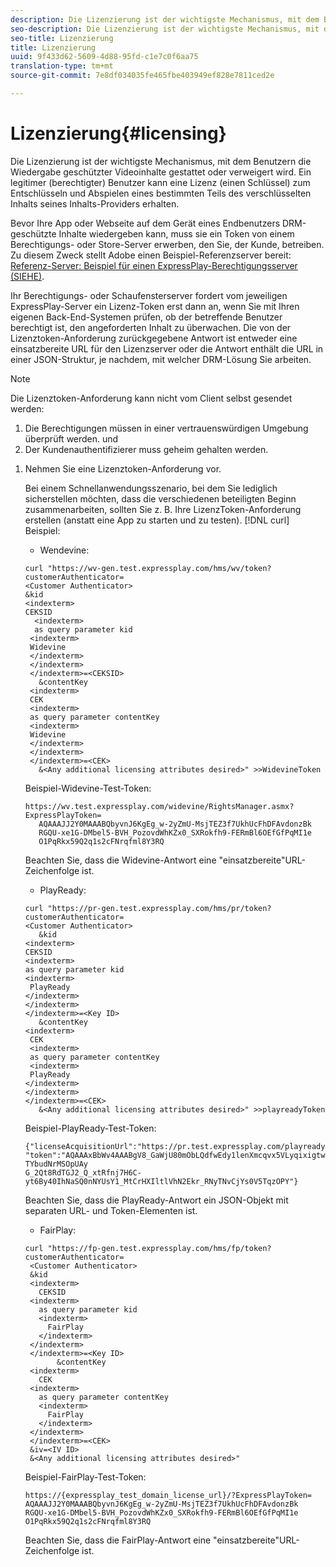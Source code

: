 ```yaml
---
description: Die Lizenzierung ist der wichtigste Mechanismus, mit dem Benutzern die Wiedergabe geschützter Videoinhalte gestattet oder verweigert wird. Ein legitimer (berechtigter) Benutzer kann eine Lizenz (einen Schlüssel) zum Entschlüsseln und Abspielen eines bestimmten Teils des verschlüsselten Inhalts seines Inhalts-Providers erhalten.
seo-description: Die Lizenzierung ist der wichtigste Mechanismus, mit dem Benutzern die Wiedergabe geschützter Videoinhalte gestattet oder verweigert wird. Ein legitimer (berechtigter) Benutzer kann eine Lizenz (einen Schlüssel) zum Entschlüsseln und Abspielen eines bestimmten Teils des verschlüsselten Inhalts seines Inhalts-Providers erhalten.
seo-title: Lizenzierung
title: Lizenzierung
uuid: 9f433d62-5609-4d88-95fd-c1e7c0f6aa75
translation-type: tm+mt
source-git-commit: 7e8df034035fe465fbe403949ef828e7811ced2e

---
```



# Lizenzierung{#licensing}

Die Lizenzierung ist der wichtigste Mechanismus, mit dem Benutzern die Wiedergabe geschützter Videoinhalte gestattet oder verweigert wird. Ein legitimer (berechtigter) Benutzer kann eine Lizenz (einen Schlüssel) zum Entschlüsseln und Abspielen eines bestimmten Teils des verschlüsselten Inhalts seines Inhalts-Providers erhalten.

Bevor Ihre App oder Webseite auf dem Gerät eines Endbenutzers DRM-geschützte Inhalte wiedergeben kann, muss sie ein Token von einem Berechtigungs- oder Store-Server erwerben, den Sie, der Kunde, betreiben. Zu diesem Zweck stellt Adobe einen Beispiel-Referenzserver bereit: [Referenz-Server: Beispiel für einen ExpressPlay-Berechtigungsserver (SIEHE)](../../multi-drm-workflows/feature-topics/sees-reference-server.md).

Ihr Berechtigungs- oder Schaufensterserver fordert vom jeweiligen ExpressPlay-Server ein Lizenz-Token erst dann an, wenn Sie mit Ihren eigenen Back-End-Systemen prüfen, ob der betreffende Benutzer berechtigt ist, den angeforderten Inhalt zu überwachen. Die von der Lizenztoken-Anforderung zurückgegebene Antwort ist entweder eine einsatzbereite URL für den Lizenzserver oder die Antwort enthält die URL in einer JSON-Struktur, je nachdem, mit welcher DRM-Lösung Sie arbeiten.

>[!NOTE]
>
>Die Lizenztoken-Anforderung kann nicht vom Client selbst gesendet werden:
>1. Die Berechtigungen müssen in einer vertrauenswürdigen Umgebung überprüft werden. und
>1. Der Kundenauthentifizierer muss geheim gehalten werden.


1. Nehmen Sie eine Lizenztoken-Anforderung vor.

   Bei einem Schnellanwendungsszenario, bei dem Sie lediglich sicherstellen möchten, dass die verschiedenen beteiligten Beginn zusammenarbeiten, sollten Sie z. B. Ihre LizenzToken-Anforderung erstellen (anstatt eine App zu starten und zu testen). [!DNL curl] Beispiel:

   * Wendevine:

   ```
   curl "https://wv-gen.test.expressplay.com/hms/wv/token?customerAuthenticator= 
   <Customer Authenticator> 
   &kid 
   <indexterm>
   CEKSID 
     <indexterm>
     as query parameter kid 
    <indexterm>
    Widevine 
    </indexterm> 
    </indexterm> 
    </indexterm>=<CEKSID> 
      &contentKey 
    <indexterm>
    CEK 
    <indexterm>
    as query parameter contentKey 
    <indexterm>
    Widevine 
    </indexterm> 
    </indexterm> 
    </indexterm>=<CEK> 
      &<Any additional licensing attributes desired>" >>WidevineToken 
   ```

   Beispiel-Widevine-Test-Token:

   ```
   https://wv.test.expressplay.com/widevine/RightsManager.asmx?ExpressPlayToken= 
      AQAAAJJ2Y0MAAABQbyvnJ6KgEg_w-2yZmU-MsjTEZ3f7UkhUcFhDFAvdonzBk 
      RGQU-xe1G-DMbel5-BVH_PozovdWhKZx0_SXRokfh9-FERmBl6OEfGfPqMI1e 
      O1PqRkx59Q2q1s2cFNrqfml8Y3RQ 
   ```

   Beachten Sie, dass die Widevine-Antwort eine &quot;einsatzbereite&quot;URL-Zeichenfolge ist.

   * PlayReady:

   ```
   curl "https://pr-gen.test.expressplay.com/hms/pr/token?customerAuthenticator= 
   <Customer Authenticator> 
      &kid 
   <indexterm>
   CEKSID 
   <indexterm>
   as query parameter kid 
   <indexterm>
    PlayReady 
   </indexterm> 
   </indexterm> 
   </indexterm>=<Key ID> 
      &contentKey 
   <indexterm>
    CEK 
    <indexterm>
    as query parameter contentKey 
    <indexterm>
    PlayReady 
   </indexterm> 
   </indexterm> 
   </indexterm>=<CEK> 
      &<Any additional licensing attributes desired>" >>playreadyToken
   ```

   Beispiel-PlayReady-Test-Token:

   ```
   {"licenseAcquisitionUrl":"https://pr.test.expressplay.com/playready/RightsManager.asmx", 
   "token":"AQAAAxBbWv4AAABgV8_GaWjU80mObLQdfwEdy1lenXmcqvx5VLyqixigtwXLthzjPxq9QDT-TYbudNrMSOpUAy 
   G_2Qt8RdTGJ2_Q_xtRfnj7H6C-yt6By40IhNaSQ0nNYUsY1_MtCrHXIltlVhN2Ekr_RNyTNvCjYs0V5TqzOPY"} 
   ```

   Beachten Sie, dass die PlayReady-Antwort ein JSON-Objekt mit separaten URL- und Token-Elementen ist.

   * FairPlay:

   ```
   curl "https://fp-gen.test.expressplay.com/hms/fp/token?customerAuthenticator= 
    <Customer Authenticator> 
    &kid 
    <indexterm>
      CEKSID 
    <indexterm>
      as query parameter kid 
      <indexterm>
        FairPlay 
      </indexterm> 
    </indexterm> 
    </indexterm>=<Key ID> 
          &contentKey 
    <indexterm>
      CEK 
    <indexterm>
      as query parameter contentKey 
      <indexterm>
        FairPlay 
      </indexterm> 
    </indexterm> 
    </indexterm>=<CEK> 
    &iv=<IV ID> 
    &<Any additional licensing attributes desired>"
   ```

   Beispiel-FairPlay-Test-Token:

   ```
   https://{expressplay_test_domain_license_url}/?ExpressPlayToken= 
   AQAAAJJ2Y0MAAABQbyvnJ6KgEg_w-2yZmU-MsjTEZ3f7UkhUcFhDFAvdonzBk 
   RGQU-xe1G-DMbel5-BVH_PozovdWhKZx0_SXRokfh9-FERmBl6OEfGfPqMI1e 
   O1PqRkx59Q2q1s2cFNrqfml8Y3RQ
   ```

   Beachten Sie, dass die FairPlay-Antwort eine &quot;einsatzbereite&quot;URL-Zeichenfolge ist.
